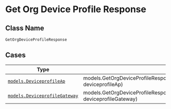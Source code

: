 
# Get Org Device Profile Response

## Class Name

`GetOrgDeviceProfileResponse`

## Cases

| Type | Factory Method |
|  --- | --- |
| [`models.DeviceprofileAp`](../../../doc/models/deviceprofile-ap.md) | models.GetOrgDeviceProfileResponseContainer.FromDeviceprofileAp(models.DeviceprofileAp deviceprofileAp) |
| [`models.DeviceprofileGateway`](../../../doc/models/deviceprofile-gateway.md) | models.GetOrgDeviceProfileResponseContainer.FromDeviceprofileGateway(models.DeviceprofileGateway deviceprofileGateway) |

